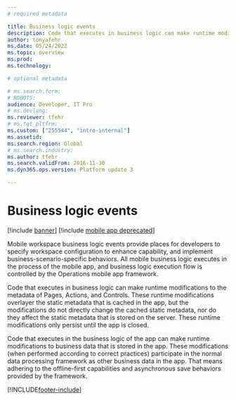 ```yaml
---
# required metadata

title: Business logic events
description: Code that executes in business logic can make runtime modifications to the metadata of Pages, Actions, and Controls.
author: tonyafehr
ms.date: 05/24/2022
ms.topic: overview
ms.prod: 
ms.technology: 

# optional metadata

# ms.search.form: 
# ROBOTS: 
audience: Developer, IT Pro
# ms.devlang: 
ms.reviewer: tfehr
# ms.tgt_pltfrm: 
ms.custom: ["255544", "intro-internal"]
ms.assetid: 
ms.search.region: Global
# ms.search.industry: 
ms.author: tfehr
ms.search.validFrom: 2016-11-30
ms.dyn365.ops.version: Platform update 3

---
```


# Business logic events

[!include [banner](../../includes/banner.md)]
[!include [mobile app deprecated](../../includes/mobile-app-deprecation-banner.md)]

Mobile workspace business logic events provide places for developers to specify workspace configuration to enhance capability, and implement business-scenario-specific behaviors. All mobile business logic executes in the process of the mobile app, and business logic execution flow is controlled by the Operations mobile app framework. 

Code that executes in business logic can make runtime modifications to the metadata of Pages, Actions, and Controls. These runtime modifications overlayer the static metadata that is cached in the app, but the modifications do not directly change the cached static metadata, nor do they affect the static metadata that is stored on the server. These runtime modifications only persist until the app is closed. 

Code that executes in the business logic of the app can make runtime modifications to business data that is stored in the app. These modifications (when performed according to correct practices) participate in the normal data processing framework as other business data in the app. That means adhering to the offline-first capabilities and asynchronous save behaviors provided by the framework.



[!INCLUDE[footer-include](../../../../includes/footer-banner.md)]
